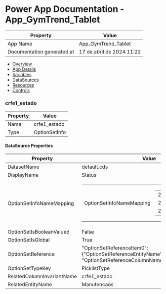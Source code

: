 ﻿# Power App Documentation \- App\_GymTrend\_Tablet

| Property                   | Value                     |
| -------------------------- | ------------------------- |
| App Name                   | App\_GymTrend\_Tablet     |
| Documentation generated at | 17 de abril de 2024 11:22 |

- [Overview](index-App_GymTrend_Tablet.md)
- [App Details](appdetails-App_GymTrend_Tablet.md)
- [Variables](variables-App_GymTrend_Tablet.md)
- [DataSources](datasources-App_GymTrend_Tablet.md)
- [Resources](resources-App_GymTrend_Tablet.md)
- [Controls](controls-App_GymTrend_Tablet.md)

### crfe1\_estado

| Property | Value         |
| -------- | ------------- |
| Name     | crfe1\_estado |
| Type     | OptionSetInfo |

#### DataSource Properties

| Property                   | Value                                                                                                                                                                                                        |
| -------------------------- | ------------------------------------------------------------------------------------------------------------------------------------------------------------------------------------------------------------ |
| DatasetName                | default.cds                                                                                                                                                                                                  |
| DisplayName                | Status                                                                                                                                                                                                       |
| OptionSetInfoNameMapping   | <table><tr><td>OptionSetInfoNameMapping</td><td><table><tr><td>285790000</td><td>Open</td></tr><tr><td>285790001</td><td>Ongoing</td></tr><tr><td>285790002</td><td>Done</td></tr></table></td></tr></table> |
| OptionSetIsBooleanValued   | False                                                                                                                                                                                                        |
| OptionSetIsGlobal          | True                                                                                                                                                                                                         |
| OptionSetReference         | "OptionSetReferenceItem0": {"OptionSetReferenceEntityName": "Manutencaos", "OptionSetReferenceColumnName": "crfe1\_estado"}                                                                                  |
| OptionSetTypeKey           | PicklistType                                                                                                                                                                                                 |
| RelatedColumnInvariantName | crfe1\_estado                                                                                                                                                                                                |
| RelatedEntityName          | Manutencaos                                                                                                                                                                                                  |
